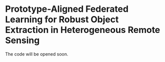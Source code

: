 # Prototype-Aligned Federated Learning for Robust Object Extraction in Heterogeneous Remote Sensing

The code will be opened soon.
